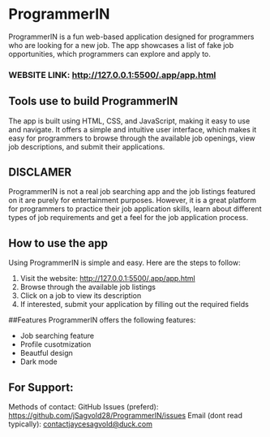 # ProgrammerIN
ProgrammerIN is a fun web-based application designed for programmers who are looking for a new job. The app showcases a list of fake job opportunities, which programmers can explore and apply to.

### WEBSITE LINK: http://127.0.0.1:5500/.app/app.html

## Tools use to build ProgrammerIN
The app is built using HTML, CSS, and JavaScript, making it easy to use and navigate. It offers a simple and intuitive user interface, which makes it easy for programmers to browse through the available job openings, view job descriptions, and submit their applications.

## **DISCLAMER**
ProgrammerIN is not a real job searching app and the job listings featured on it are purely for entertainment purposes. However, it is a great platform for programmers to practice their job application skills, learn about different types of job requirements and get a feel for the job application process.

## How to use the app
Using ProgrammerIN is simple and easy. Here are the steps to follow:

1. Visit the website: http://127.0.0.1:5500/.app/app.html
2. Browse through the available job listings
3. Click on a job to view its description
4. If interested, submit your application by filling out the required fields

##Features
ProgrammerIN offers the following features:
* Job searching feature
* Profile cusotmization
* Beautful design
* Dark mode

## For Support:
Methods of contact:
GitHub Issues (preferd): https://github.com/jSagvold28/ProgrammerIN/issues
Email (dont read typically): contactjaycesagvold@duck.com
